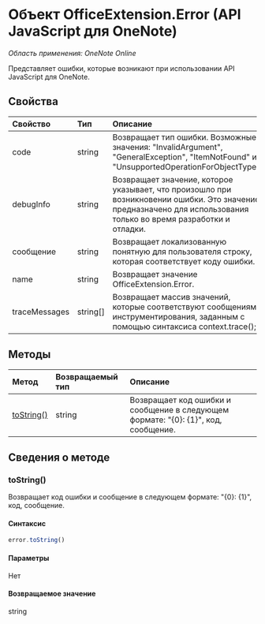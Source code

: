 ﻿# Объект OfficeExtension.Error (API JavaScript для OneNote)

_Область применения: OneNote Online_


Представляет ошибки, которые возникают при использовании API JavaScript для OneNote.

## Свойства
| Свойство     | Тип   |Описание
|:---------------|:--------|:----------|
|code|string|Возвращает тип ошибки. Возможные значения: "InvalidArgument", "GeneralException", "ItemNotFound" и "UnsupportedOperationForObjectType". |
|debugInfo|string|Возвращает значение, которое указывает, что произошло при возникновении ошибки. Это значение предназначено для использования только во время разработки и отладки.  |
|сообщение |string| Возвращает локализованную понятную для пользователя строку, которая соответствует коду ошибки.|
|name |string| Возвращает значение OfficeExtension.Error. |
|traceMessages |string[]| Возвращает массив значений, которые соответствуют сообщениям инструментирования, заданным с помощью синтаксиса context.trace(); |

## Методы

| Метод           | Возвращаемый тип    |Описание|
|:---------------|:--------|:----------|
|[toString()](#tostring)|string|Возвращает код ошибки и сообщение в следующем формате: "{0}: {1}", код, сообщение.|

## Сведения о методе

### toString()
Возвращает код ошибки и сообщение в следующем формате: "{0}: {1}", код, сообщение.

#### Синтаксис
```js
error.toString()
```

#### Параметры
Нет

#### Возвращаемое значение
string
